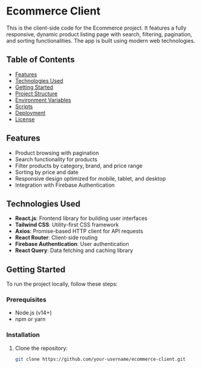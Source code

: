 # Ecommerce Client

This is the client-side code for the Ecommerce project. It features a fully responsive, dynamic product listing page with search, filtering, pagination, and sorting functionalities. The app is built using modern web technologies.

## Table of Contents
- [Features](#features)
- [Technologies Used](#technologies-used)
- [Getting Started](#getting-started)
- [Project Structure](#project-structure)
- [Environment Variables](#environment-variables)
- [Scripts](#scripts)
- [Deployment](#deployment)
- [License](#license)

## Features
- Product browsing with pagination
- Search functionality for products
- Filter products by category, brand, and price range
- Sorting by price and date
- Responsive design optimized for mobile, tablet, and desktop
- Integration with Firebase Authentication

## Technologies Used
- **React.js**: Frontend library for building user interfaces
- **Tailwind CSS**: Utility-first CSS framework
- **Axios**: Promise-based HTTP client for API requests
- **React Router**: Client-side routing
- **Firebase Authentication**: User authentication
- **React Query**: Data fetching and caching library

## Getting Started

To run the project locally, follow these steps:

### Prerequisites
- Node.js (v14+)
- npm or yarn

### Installation
1. Clone the repository:
   ```bash
   git clone https://github.com/your-username/ecommerce-client.git
